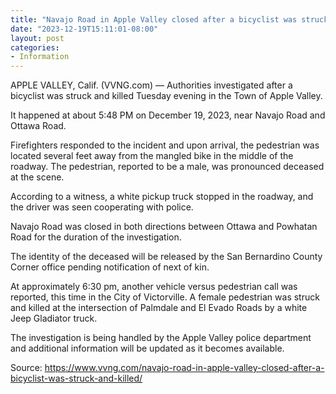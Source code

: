 ```yaml
---
title: "Navajo Road in Apple Valley closed after a bicyclist was struck and killed"
date: "2023-12-19T15:11:01-08:00"
layout: post
categories:
- Information
---
```


APPLE VALLEY, Calif. (VVNG.com) — Authorities investigated after a bicyclist was struck and killed Tuesday evening in the Town of Apple Valley.

It happened at about 5:48 PM on December 19, 2023, near Navajo Road and Ottawa Road.

Firefighters responded to the incident and upon arrival, the pedestrian was located several feet away from the mangled bike in the middle of the roadway. The pedestrian, reported to be a male, was pronounced deceased at the scene.

According to a witness, a white pickup truck stopped in the roadway, and the driver was seen cooperating with police.

Navajo Road was closed in both directions between Ottawa and Powhatan Road for the duration of the investigation.

The identity of the deceased will be released by the San Bernardino County Corner office pending notification of next of kin.

At approximately 6:30 pm, another vehicle versus pedestrian call was reported, this time in the City of Victorville. A female pedestrian was struck and killed at the intersection of Palmdale and El Evado Roads by a white Jeep Gladiator truck.

The investigation is being handled by the Apple Valley police department and additional information will be updated as it becomes available.

Source: https://www.vvng.com/navajo-road-in-apple-valley-closed-after-a-bicyclist-was-struck-and-killed/
